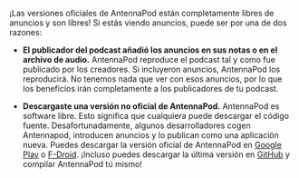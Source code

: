 ¡Las versiones oficiales de AntennaPod están completamente libres de anuncios y son libres! Si estás viendo anuncios, puede ser por una de dos razones:

- **El publicador del podcast añadió los anuncios en sus notas o en el archivo de audio.** AntennaPod reproduce el podcast tal y como fue publicado por los creadores. Si incluyeron anuncios, AntennaPod los reproducirá. No tenemos nada que ver con esos anuncios, por lo que los beneficios irán completamente a los publicadores de tu podcast.

- **Descargaste una versión no oficial de AntennaPod.** AntennaPod es software libre. Esto significa que cualquiera puede descargar el código fuente. Desafortunadamente, algunos desarrolladores cogen Antennapod, introducen anuncios y lo publican como una aplicación nueva. Puedes descargar la versión oficial de AntennaPod en [Google Play](https://play.google.com/store/apps/details?id=de.danoeh.antennapod) o [F-Droid](https://f-droid.org/packages/de.danoeh.antennapod/). ¡Incluso puedes descargar la última versión en [GitHub](https://github.com/AntennaPod/AntennaPod/) y compilar AntennaPod tú mismo!
